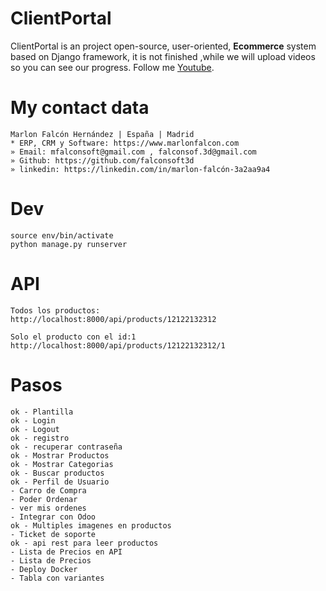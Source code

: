 # ClientPortal

ClientPortal is an project open-source, user-oriented, **Ecommerce** system based on Django framework, it is not finished ,while we will upload videos so you can see our progress. Follow me [Youtube](https://www.youtube.com/channel/UCM93kgnjXu393jgKjjSkUjQ).

# My contact data
```
Marlon Falcón Hernández | España | Madrid
* ERP, CRM y Software: https://www.marlonfalcon.com
» Email: mfalconsoft@gmail.com , falconsof.3d@gmail.com
» Github: https://github.com/falconsoft3d
» linkedin: https://linkedin.com/in/marlon-falcón-3a2aa9a4
```

# Dev
```
source env/bin/activate
python manage.py runserver
```

# API
```
Todos los productos:
http://localhost:8000/api/products/12122132312

Solo el producto con el id:1
http://localhost:8000/api/products/12122132312/1
```

# Pasos
```
ok - Plantilla
ok - Login
ok - Logout
ok - registro
ok - recuperar contraseña
ok - Mostrar Productos
ok - Mostrar Categorias
ok - Buscar productos
ok - Perfil de Usuario
- Carro de Compra
- Poder Ordenar
- ver mis ordenes
- Integrar con Odoo
ok - Multiples imagenes en productos
- Ticket de soporte
ok - api rest para leer productos
- Lista de Precios en API
- Lista de Precios
- Deploy Docker
- Tabla con variantes
```


